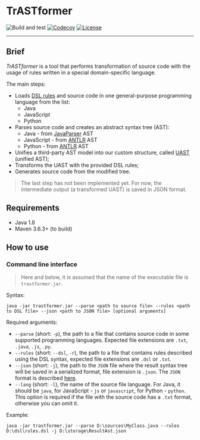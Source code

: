 # TrASTformer

![Build and test](https://github.com/unified-ast/trastformer/workflows/Build%20and%20test/badge.svg)
[![Codecov](https://codecov.io/gh/unified-ast/trastformer/branch/master/graph/badge.svg)](https://codecov.io/gh/unified-ast/unified-ast)
[![License](https://img.shields.io/badge/license-MIT-green.svg)](https://github.com/unified-ast/trastformer/blob/master/LICENSE.txt)
___

## Brief

*TrASTformer* is a tool that performs transformation of source code with the usage of rules written 
in a special domain-specific language.

The main steps:

- Loads [DSL rules](https://github.com/cqfn/astranaut#domain-specific-language) and source code in one general-purpose programming language from the list:
    - Java
    - JavaScript
    - Python
- Parses source code and creates an abstract syntax tree (AST):
    - Java - from [JavaParser](https://javaparser.org/) AST
    - JavaScript - from [ANTLR](https://github.com/antlr/grammars-v4/tree/master/javascript/javascript) AST
    - Python - from [ANTLR](https://github.com/antlr/grammars-v4/tree/master/python/python) AST
- Unifies a third-party AST model into our custom structure, called [UAST](https://github.com/cqfn/uast) (unified AST);
- Transforms the UAST with the provided DSL rules;
- Generates source code from the modified tree.

> The last step has not been implemented yet. For now, the intermediate output (a transformed UAST) is saved in JSON format.

## Requirements

* Java 1.8
* Maven 3.6.3+ (to build)

## How to use

### Command line interface

> Here and below, it is assumed that the name of the executable file is `trastformer.jar`.

Syntax:

```
java -jar trastformer.jar --parse <path to source file> --rules <path to DSL file> --json <path to JSON file> [optional arguments] 
```

Required arguments:

* `--parse` (short: `-p`), the path to a file that contains source code in some supported programming languages.
  Expected file extensions are `.txt`, `.java`, `.js`, `.py`.
* `--rules` (short: `--dsl`, `-r`), the path to a file that contains rules described using the DSL
  syntax, expected file extensions are `.dsl` or `.txt`.
* `--json` (short: `-j`), the path to the `JSON` file where the result syntax tree will be saved
  in a serialized format, file extension is `.json`. The `JSON` format is described [here](https://github.com/cqfn/astranaut#syntax-tree-representation).
* `--lang` (short: `-l`), the name of the source file language. For Java, it should be `java`,
  for JavaScript - `js` or `javascript`, for Python - `python`.
  This option is required if the file with the source code has a `.txt` format, otherwise you can omit it.

Example:

```
java -jar trastformer.jar --parse D:\sources\MyClass.java --rules D:\dsl\rules.dsl -j D:\storage\ResultAst.json
```

